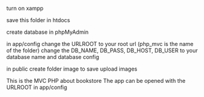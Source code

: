turn on xampp

save this folder in htdocs

create database in phpMyAdmin

in app/config
change the URLROOT to your root url (php_mvc is the name of the folder)
change the DB_NAME, DB_PASS, DB_HOST, DB_USER to your database name and database config

in public create folder image to save upload images

This is the MVC PHP about bookstore
The app can be opened with the URLROOT in app/config
